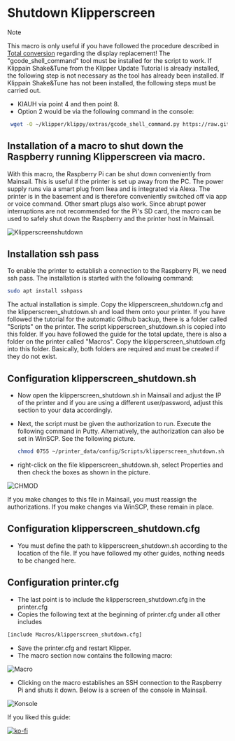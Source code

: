 # **Shutdown Klipperscreen**
> [!NOTE]
> This macro is only useful if you have followed the procedure described in [Total conversion](Klipper-Update/update+upgrade.md) regarding the display replacement! The "gcode_shell_command" tool must be installed for the script to work. If Klippain Shake&Tune from the Klipper Update Tutorial is already installed, the following step is not necessary as the tool has already been installed. If Klippain Shake&Tune has not been installed, the following steps must be carried out.
+ KIAUH via point 4 and then point 8.
+ Option 2 would be via the following command in the console:

```bash
 wget -O ~/klipper/klippy/extras/gcode_shell_command.py https://raw.githubusercontent.com/th33xitus/kiauh/master/resources/gcode_shell_command.py
```
## **Installation of a macro to shut down the Raspberry running Klipperscreen via macro.**

With this macro, the Raspberry Pi can be shut down conveniently from Mainsail. This is useful if the printer is set up away from the PC.
The power supply runs via a smart plug from Ikea and is integrated via Alexa. The printer is in the basement and is therefore conveniently switched off via app or voice command. Other smart plugs also work.
Since abrupt power interruptions are not recommended for the Pi's SD card, the macro can be used to safely shut down the Raspberry and the printer host in Mainsail.

![Klipperscreenshutdown](/../main/images/klippershutdown1.png)

## **Installation ssh pass**
To enable the printer to establish a connection to the Raspberry Pi, we need ssh pass. The installation is started with the following command:

```bash
sudo apt install sshpass
```

The actual installation is simple. Copy the klipperscreen_shutdown.cfg and the klipperscreen_shutdown.sh and load them onto your printer.
If you have followed the tutorial for the automatic Github backup, there is a folder called "Scripts" on the printer. The script kipperscreen_shutdown.sh is copied into this folder.
If you have followed the guide for the total update, there is also a folder on the printer called "Macros". Copy the klipperscreen_shutdown.cfg into this folder. Basically, both folders are required and must be created if they do not exist.

## **Configuration klipperscreen_shutdown.sh**
+ Now open the klipperscreen_shutdown.sh in Mainsail and adjust the IP of the printer and if you are using a different user/password, adjust this section to your data accordingly.
+ Next, the script must be given the authorization to run. Execute the following command in Putty. Alternatively, the authorization can also be set in WinSCP. See the following picture.
  
  ```bash
  chmod 0755 ~/printer_data/config/Scripts/klipperscreen_shutdown.sh
  ```
+ right-click on the file klipperscreen_shutdown.sh, select Properties and then check the boxes as shown in the picture.

![CHMOD](/../main/images/chmod1.png) 

If you make changes to this file in Mainsail, you must reassign the authorizations. If you make changes via WinSCP, these remain in place.

## **Configuration klipperscreen_shutdown.cfg**
+ You must define the path to klipperscreen_shutdown.sh according to the location of the file. If you have followed my other guides, nothing needs to be changed here.

## **Configuration printer.cfg**
+ The last point is to include the klipperscreen_shutdown.cfg in the printer.cfg
+ Copies the following text at the beginning of printer.cfg under all other includes

```bash
[include Macros/klipperscreen_shutdown.cfg]
```
+ Save the printer.cfg and restart Klipper.
+ The macro section now contains the following macro:

![Macro](/../main/images/klippershutdown2.png) 

+ Clicking on the macro establishes an SSH connection to the Raspberry Pi and shuts it down. Below is a screen of the console in Mainsail.

![Konsole](/../main/images/klippershutdown3.png) 

If you liked this guide:

[![ko-fi](https://ko-fi.com/img/githubbutton_sm.svg)](https://ko-fi.com/G2G7VMD0W)


